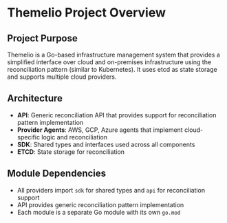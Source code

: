 # Themelio Project Overview

## Project Purpose
Themelio is a Go-based infrastructure management system that provides a simplified interface over cloud and on-premises infrastructure using the reconciliation pattern (similar to Kubernetes). It uses etcd as state storage and supports multiple cloud providers.

## Architecture
- **API**: Generic reconciliation API that provides support for reconciliation pattern implementation
- **Provider Agents**: AWS, GCP, Azure agents that implement cloud-specific logic and reconciliation
- **SDK**: Shared types and interfaces used across all components
- **ETCD**: State storage for reconciliation

## Module Dependencies
- All providers import `sdk` for shared types and `api` for reconciliation support
- API provides generic reconciliation pattern implementation
- Each module is a separate Go module with its own `go.mod`

